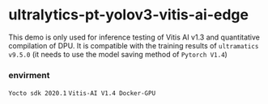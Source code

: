 # ultralytics-pt-yolov3-vitis-ai-edge
This demo is only used for inference testing of Vitis AI v1.3 and quantitative compilation of DPU. It is compatible with the training results of `ultramatics v9.5.0`  (it needs to use the model saving method of `Pytorch V1.4`)

### envirment
`Yocto sdk 2020.1`
`Vitis-AI V1.4 Docker-GPU`

